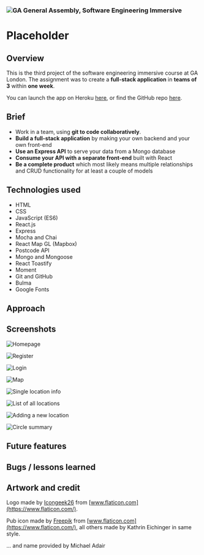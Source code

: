 
### ![GA](https://cloud.githubusercontent.com/assets/40461/8183776/469f976e-1432-11e5-8199-6ac91363302b.png) General Assembly, Software Engineering Immersive
# Placeholder

## Overview

This is the third project of the software engineering immersive course at GA London. The assignment was to create a **full-stack application** in **teams of 3** within **one week**.

You can launch the app on Heroku [here](https://ga-placeholder.herokuapp.com/), or find the GitHub repo [here](https://github.com/katheich/placeholder).

## Brief

* Work in a team, using **git to code collaboratively**.
* **Build a full-stack application** by making your own backend and your own front-end
* **Use an Express API** to serve your data from a Mongo database
* **Consume your API with a separate front-end** built with React
* **Be a complete product** which most likely means multiple relationships and CRUD functionality for at least a couple of models


## Technologies used
- HTML
- CSS
- JavaScript (ES6)
- React.js
- Express
- Mocha and Chai
- React Map GL (Mapbox)
- Postcode API
- Mongo and Mongoose
- React Toastify
- Moment
- Git and GitHub
- Bulma
- Google Fonts

## Approach

## Screenshots

![Homepage](./frontend/src/images/screenshots/home.png)

![Register](./frontend/src/images/screenshots/home-register.png)

![Login](./frontend/src/images/screenshots/home-login.png)

![Map](./frontend/src/images/screenshots/map.png)

![Single location info](./frontend/src/images/screenshots/locationmodal.png)

![List of all locations](./frontend/src/images/screenshots/list.png)

![Adding a new location](./frontend/src/images/screenshots/addnewlocation.png)

![Circle summary](./frontend/src/images/screenshots/circle.png)

## Future features

## Bugs / lessons learned

## Artwork and credit

Logo made by [Icongeek26](https://www.flaticon.com/authors/icongeek26) from [www.flaticon.com](https://www.flaticon.com/).

Pub icon made by [Freepik](https://www.freepik.com/) from [www.flaticon.com](https://www.flaticon.com/), all others made by Kathrin Eichinger in same style.

... and name provided by Michael Adair